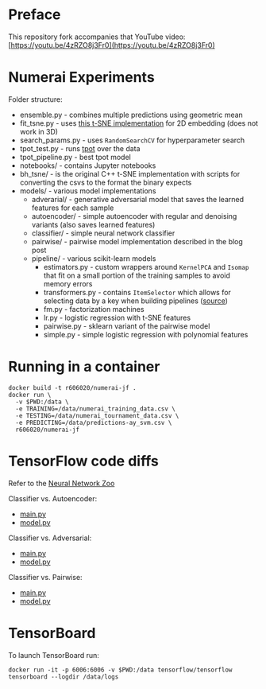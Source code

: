 # Preface

This repository fork accompanies that YouTube video: [https://youtu.be/4zRZO8j3Fr0](https://youtu.be/4zRZO8j3Fr0)

# Numerai Experiments

Folder structure:

- ensemble.py - combines multiple predictions using geometric mean
- fit_tsne.py - uses [this t-SNE implementation](https://github.com/danielfrg/tsne) for 2D embedding (does not work in 3D)
- search_params.py - uses `RandomSearchCV` for hyperparameter search
- tpot_test.py - runs [tpot](https://github.com/rhiever/tpot) over the data
- tpot_pipeline.py - best tpot model
- notebooks/ - contains Jupyter notebooks
- bh_tsne/ - is the original C++ t-SNE implementation with scripts for converting the csvs to the format the binary expects
- models/ - various model implementations
  - adverarial/ - generative adversarial model that saves the learned features for each sample
  - autoencoder/ - simple autoencoder with regular and denoising variants (also saves learned features)
  - classifier/ - simple neural network classifier
  - pairwise/ - pairwise model implementation described in the blog post
  - pipeline/ - various scikit-learn models
    - estimators.py - custom wrappers around `KernelPCA` and `Isomap` that fit on a small portion of the training samples to avoid memory errors
    - transformers.py - contains `ItemSelector` which allows for selecting data by a key when building pipelines ([source](http://scikit-learn.org/stable/auto_examples/hetero_feature_union.html))
    - fm.py - factorization machines
    - lr.py - logistic regression with t-SNE features
    - pairwise.py - sklearn variant of the pairwise model
    - simple.py - simple logistic regression with polynomial features

# Running in a container

```
docker build -t r606020/numerai-jf .
docker run \
  -v $PWD:/data \
  -e TRAINING=/data/numerai_training_data.csv \
  -e TESTING=/data/numerai_tournament_data.csv \
  -e PREDICTING=/data/predictions-ay_svm.csv \
  r606020/numerai-jf
```

# TensorFlow code diffs

Refer to the [Neural Network Zoo](http://www.asimovinstitute.org/neural-network-zoo/)

Classifier vs. Autoencoder:
* [main.py](http://www.mergely.com/editor?sb=0&lhs=https://raw.githubusercontent.com/altermarkive/Resurrecting-JimFleming-Numerai/master/models/classifier/main.py&rhs=https://raw.githubusercontent.com/altermarkive/Resurrecting-JimFleming-Numerai/master/models/autoencoder/main.py)
* [model.py](http://www.mergely.com/editor?sb=0&lhs=https://raw.githubusercontent.com/altermarkive/Resurrecting-JimFleming-Numerai/master/models/classifier/model.py&rhs=https://raw.githubusercontent.com/altermarkive/Resurrecting-JimFleming-Numerai/master/models/autoencoder/model.py)

Classifier vs. Adversarial:
* [main.py](http://www.mergely.com/editor?sb=0&lhs=https://raw.githubusercontent.com/altermarkive/Resurrecting-JimFleming-Numerai/master/models/classifier/main.py&rhs=https://raw.githubusercontent.com/altermarkive/Resurrecting-JimFleming-Numerai/master/models/adversarial/main.py)
* [model.py](http://www.mergely.com/editor?sb=0&lhs=https://raw.githubusercontent.com/altermarkive/Resurrecting-JimFleming-Numerai/master/models/classifier/model.py&rhs=https://raw.githubusercontent.com/altermarkive/Resurrecting-JimFleming-Numerai/master/models/adversarial/model.py)

Classifier vs. Pairwise:
* [main.py](http://www.mergely.com/editor?sb=0&lhs=https://raw.githubusercontent.com/altermarkive/Resurrecting-JimFleming-Numerai/master/models/classifier/main.py&rhs=https://raw.githubusercontent.com/altermarkive/Resurrecting-JimFleming-Numerai/master/models/pairwise/main.py)
* [model.py](http://www.mergely.com/editor?sb=0&lhs=https://raw.githubusercontent.com/altermarkive/Resurrecting-JimFleming-Numerai/master/models/classifier/model.py&rhs=https://raw.githubusercontent.com/altermarkive/Resurrecting-JimFleming-Numerai/master/models/pairwise/model.py)

# TensorBoard

To launch TensorBoard run:

```
docker run -it -p 6006:6006 -v $PWD:/data tensorflow/tensorflow tensorboard --logdir /data/logs
```
